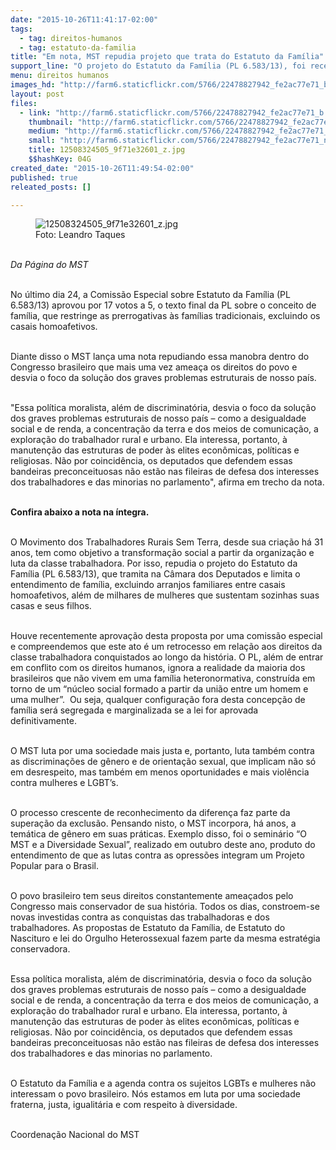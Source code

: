 ```yaml
---
date: "2015-10-26T11:41:17-02:00"
tags:
  - tag: direitos-humanos
  - tag: estatuto-da-familia
title: "Em nota, MST repudia projeto que trata do Estatuto da Família"
support_line: "O projeto do Estatuto da Família (PL 6.583/13), foi recentemente aprovado por uma comissão especial  na Câmara dos Deputados e limita o entendimento de família. "
menu: direitos humanos
images_hd: "http://farm6.staticflickr.com/5766/22478827942_fe2ac77e71_b.jpg"
layout: post
files:
  - link: "http://farm6.staticflickr.com/5766/22478827942_fe2ac77e71_b.jpg"
    thumbnail: "http://farm6.staticflickr.com/5766/22478827942_fe2ac77e71_t.jpg"
    medium: "http://farm6.staticflickr.com/5766/22478827942_fe2ac77e71_z.jpg"
    small: "http://farm6.staticflickr.com/5766/22478827942_fe2ac77e71_n.jpg"
    title: 12508324505_9f71e32601_z.jpg
    $$hashKey: 04G
created_date: "2015-10-26T11:49:54-02:00"
published: true
releated_posts: []

---
```

<figure class="image"><img alt="12508324505_9f71e32601_z.jpg" src="http://farm6.staticflickr.com/5766/22478827942_fe2ac77e71_b.jpg" />
<figcaption>Foto: Leandro Taques</figcaption>
</figure>

<p><br />
<em>Da P&aacute;gina do MST&nbsp;</em></p>

<p><br />
No &uacute;ltimo dia 24, a Comiss&atilde;o Especial sobre Estatuto da Fam&iacute;lia (PL 6.583/13) aprovou por 17 votos a 5, o texto final da PL sobre o conceito de fam&iacute;lia, que restringe as prerrogativas &agrave;s fam&iacute;lias tradicionais, excluindo os casais homoafetivos.</p>

<p><br />
Diante disso o MST lan&ccedil;a uma nota repudiando essa manobra dentro do Congresso brasileiro que mais uma vez amea&ccedil;a os direitos do povo e desvia o foco da solu&ccedil;&atilde;o dos graves problemas estruturais de nosso pa&iacute;s.&nbsp;</p>

<p><br />
&quot;Essa pol&iacute;tica moralista, al&eacute;m de discriminat&oacute;ria, desvia o foco da solu&ccedil;&atilde;o dos graves problemas estruturais de nosso pa&iacute;s &ndash; como a desigualdade social e de renda, a concentra&ccedil;&atilde;o da terra e dos meios de comunica&ccedil;&atilde;o, a explora&ccedil;&atilde;o do trabalhador rural e urbano. Ela interessa, portanto, &agrave; manuten&ccedil;&atilde;o das estruturas de poder &agrave;s elites econ&ocirc;micas, pol&iacute;ticas e religiosas. N&atilde;o por coincid&ecirc;ncia, os deputados que defendem essas bandeiras preconceituosas n&atilde;o est&atilde;o nas fileiras de defesa dos interesses dos trabalhadores e das minorias no parlamento&quot;, afirma em trecho da nota.</p>

<p><br />
<strong>Confira abaixo a nota na &iacute;ntegra.&nbsp;</strong></p>

<p><br />
O Movimento dos Trabalhadores Rurais Sem Terra, desde sua cria&ccedil;&atilde;o h&aacute; 31 anos, tem como objetivo a transforma&ccedil;&atilde;o social a partir da organiza&ccedil;&atilde;o e luta da classe trabalhadora. Por isso, repudia o projeto do Estatuto da Fam&iacute;lia (PL 6.583/13), que tramita na C&acirc;mara dos Deputados e limita o entendimento de fam&iacute;lia, excluindo arranjos familiares entre casais homoafetivos, al&eacute;m de milhares de mulheres que sustentam sozinhas suas casas e seus filhos.</p>

<p><br />
Houve recentemente aprova&ccedil;&atilde;o desta proposta por uma comiss&atilde;o especial e compreendemos que este ato &eacute; um retrocesso em rela&ccedil;&atilde;o aos direitos da classe trabalhadora conquistados ao longo da hist&oacute;ria. O PL, al&eacute;m de entrar em conflito com os direitos humanos, ignora a realidade da maioria dos brasileiros que n&atilde;o vivem em uma fam&iacute;lia heteronormativa, constru&iacute;da em torno de um &ldquo;n&uacute;cleo social formado a partir da uni&atilde;o entre um homem e uma mulher&rdquo;. &nbsp;Ou seja, qualquer configura&ccedil;&atilde;o fora desta concep&ccedil;&atilde;o de fam&iacute;lia ser&aacute; segregada e marginalizada se a lei for aprovada definitivamente.</p>

<p><br />
O MST luta por uma sociedade mais justa e, portanto, luta tamb&eacute;m contra as discrimina&ccedil;&otilde;es de g&ecirc;nero e de orienta&ccedil;&atilde;o sexual, que implicam n&atilde;o s&oacute; em desrespeito, mas tamb&eacute;m em menos oportunidades e mais viol&ecirc;ncia contra mulheres e LGBT&rsquo;s.</p>

<p><br />
O processo crescente de reconhecimento da diferen&ccedil;a faz parte da supera&ccedil;&atilde;o da exclus&atilde;o. Pensando nisto, o MST incorpora, h&aacute; anos, a tem&aacute;tica de g&ecirc;nero em suas pr&aacute;ticas. Exemplo disso, foi o semin&aacute;rio &ldquo;O MST e a Diversidade Sexual&rdquo;, realizado em outubro deste ano, produto do entendimento de que as lutas contra as opress&otilde;es integram um Projeto Popular para o Brasil.</p>

<p><br />
O povo brasileiro tem seus direitos constantemente amea&ccedil;ados pelo Congresso mais conservador de sua hist&oacute;ria. Todos os dias, constroem-se novas investidas contra as conquistas das trabalhadoras e dos trabalhadores. As propostas de Estatuto da Fam&iacute;lia, de Estatuto do Nascituro e lei do Orgulho Heterossexual fazem parte da mesma estrat&eacute;gia conservadora.</p>

<p><br />
Essa pol&iacute;tica moralista, al&eacute;m de discriminat&oacute;ria, desvia o foco da solu&ccedil;&atilde;o dos graves problemas estruturais de nosso pa&iacute;s &ndash; como a desigualdade social e de renda, a concentra&ccedil;&atilde;o da terra e dos meios de comunica&ccedil;&atilde;o, a explora&ccedil;&atilde;o do trabalhador rural e urbano. Ela interessa, portanto, &agrave; manuten&ccedil;&atilde;o das estruturas de poder &agrave;s elites econ&ocirc;micas, pol&iacute;ticas e religiosas. N&atilde;o por coincid&ecirc;ncia, os deputados que defendem essas bandeiras preconceituosas n&atilde;o est&atilde;o nas fileiras de defesa dos interesses dos trabalhadores e das minorias no parlamento.</p>

<p><br />
O Estatuto da Fam&iacute;lia e a agenda contra os sujeitos LGBTs e mulheres n&atilde;o interessam o povo brasileiro. N&oacute;s estamos em luta por uma sociedade fraterna, justa, igualit&aacute;ria e com respeito &agrave; diversidade.</p>

<p><br />
Coordena&ccedil;&atilde;o Nacional do MST</p>
